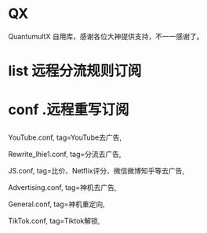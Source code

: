 # QX
QuantumultX
自用库，感谢各位大神提供支持，不一一感谢了。

# list 远程分流规则订阅</p>

# conf .远程重写订阅</p>

YouTube.conf, tag=YouTube去广告,</p>
Rewrite_lhie1.conf, tag=分流去广告,</p>
JS.conf, tag=比价、Netflix评分、微信微博知乎等去广告,</p>
Advertising.conf, tag=神机去广告,</p>
General.conf, tag=神机重定向, </p>
TikTok.conf, tag=Tiktok解锁, </p>
